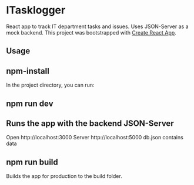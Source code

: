# ITasklogger
React app to track IT department tasks and issues. Uses JSON-Server as a mock backend.
This project was bootstrapped with [Create React App](https://github.com/facebook/create-react-app).

## Usage
## npm-install
In the project directory, you can run:

## npm run dev

## Runs the app with the backend JSON-Server
Open http://localhost:3000 Server http://localhost:5000 db.json contains data
## npm run build

Builds the app for production to the build folder.
